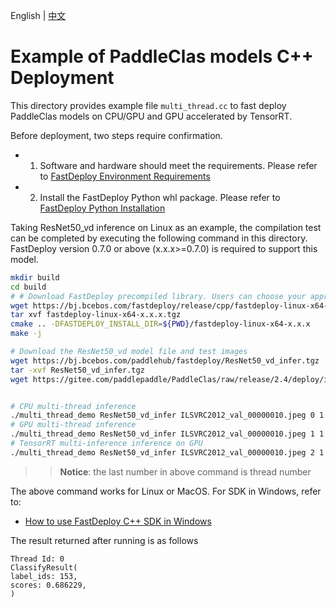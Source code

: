 English | [中文](README_CN.md)

# Example of PaddleClas models C++ Deployment

This directory provides example file `multi_thread.cc` to fast deploy PaddleClas models on CPU/GPU and GPU accelerated by TensorRT.

Before deployment, two steps require confirmation.

- 1. Software and hardware should meet the requirements. Please refer to [FastDeploy Environment Requirements](../../../../docs/cn/build_and_install/download_prebuilt_libraries.md)  
- 2. Install the FastDeploy Python whl package. Please refer to [FastDeploy Python Installation](../../../../docs/cn/build_and_install/download_prebuilt_libraries.md)

Taking ResNet50_vd inference on Linux as an example, the compilation test can be completed by executing the following command in this directory. FastDeploy version 0.7.0 or above (x.x.x>=0.7.0) is required to support this model.

```bash
mkdir build
cd build
# # Download FastDeploy precompiled library. Users can choose your appropriate version in the`FastDeploy Precompiled Library` mentioned above
wget https://bj.bcebos.com/fastdeploy/release/cpp/fastdeploy-linux-x64-x.x.x.tgz
tar xvf fastdeploy-linux-x64-x.x.x.tgz
cmake .. -DFASTDEPLOY_INSTALL_DIR=${PWD}/fastdeploy-linux-x64-x.x.x
make -j

# Download the ResNet50_vd model file and test images
wget https://bj.bcebos.com/paddlehub/fastdeploy/ResNet50_vd_infer.tgz
tar -xvf ResNet50_vd_infer.tgz
wget https://gitee.com/paddlepaddle/PaddleClas/raw/release/2.4/deploy/images/ImageNet/ILSVRC2012_val_00000010.jpeg


# CPU multi-thread inference
./multi_thread_demo ResNet50_vd_infer ILSVRC2012_val_00000010.jpeg 0 1
# GPU multi-thread inference
./multi_thread_demo ResNet50_vd_infer ILSVRC2012_val_00000010.jpeg 1 1
# TensorRT multi-inference inference on GPU
./multi_thread_demo ResNet50_vd_infer ILSVRC2012_val_00000010.jpeg 2 1
```
>> **Notice**: the last number in above command is thread number

The above command works for Linux or MacOS. For SDK in Windows, refer to:  
- [How to use FastDeploy C++ SDK in Windows ](../../../../docs/cn/faq/use_sdk_on_windows.md)

The result returned after running is as follows
```
Thread Id: 0
ClassifyResult(
label_ids: 153,
scores: 0.686229,
)
```
